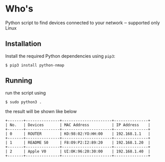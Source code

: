# Who's

Python script to find devices connected to your network ‒ supported only Linux

## Installation

Install the required Python dependencies using ```pip3```:

```
$ pip3 install python-nmap
```

## Running

run the script using

```
$ sudo python3 .
```

the result will be shown like below

```
+-------+---------------+----------------------+---------------+
| No.   | Devices       | MAC Address          | IP Address    |
+-------+---------------+----------------------+---------------+
| 0     | ROUTER        | KO:98:02:YO:HH:00    | 192.168.1.1   |
+-------+---------------+----------------------+---------------+
| 1     | README S0     | F8:O9:P2:I2:89:20    | 192.168.1.20  |
+-------+---------------+----------------------+---------------+
| 2     | Apple V0      | UI:OK:96:20:30:00    | 192.168.1.40  |
+-------+---------------+----------------------+---------------+
```